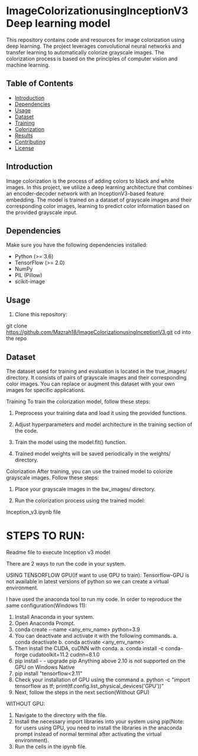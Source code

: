 # ImageColorizationusingInceptionV3 Deep learning model

This repository contains code and resources for image colorization using deep learning. The project leverages convolutional neural networks and transfer learning to automatically colorize grayscale images. The colorization process is based on the principles of computer vision and machine learning.

## Table of Contents

- [Introduction](#introduction)
- [Dependencies](#dependencies)
- [Usage](#usage)
- [Dataset](#dataset)
- [Training](#training)
- [Colorization](#colorization)
- [Results](#results)
- [Contributing](#contributing)
- [License](#license)

## Introduction

Image colorization is the process of adding colors to black and white images. In this project, we utilize a deep learning architecture that combines an encoder-decoder network with an InceptionV3-based feature embedding. The model is trained on a dataset of grayscale images and their corresponding color images, learning to predict color information based on the provided grayscale input.

## Dependencies

Make sure you have the following dependencies installed:

- Python (>= 3.6)
- TensorFlow (>= 2.0)
- NumPy
- PIL (Pillow)
- scikit-image


## Usage

1. Clone this repository:

git clone https://github.com/Mazrah18/ImageColorizationusingInceptionV3.git
cd into the repo

## Dataset
The dataset used for training and evaluation is located in the true_images/ directory. It consists of pairs of grayscale images and their corresponding color images. You can replace or augment this dataset with your own images for specific applications.


Training
To train the colorization model, follow these steps:

1. Preprocess your training data and load it using the provided functions.

2. Adjust hyperparameters and model architecture in the training section of the code.

3. Train the model using the model.fit() function.

4. Trained model weights will be saved periodically in the weights/ directory.

Colorization
After training, you can use the trained model to colorize grayscale images. Follow these steps:

1. Place your grayscale images in the bw_images/ directory.

2. Run the colorization process using the trained model:

Inception_v3.ipynb file


# STEPS TO RUN:
Readme file to execute Inception v3 model

There are 2 ways to run the code in your system.

USING TENSORFLOW GPU(If want to use GPU to train):
Tensorflow-GPU is not available in latest versions of python so we can create a virtual environment.

I have used the anaconda tool to run my code. In order to reproduce the same configuration(Windows 11):

1.	Install Anaconda in your system.
2.	Open Anaconda Prompt.
3.	conda create --name <any_env_name> python=3.9
4.	You can deactivate and activate it with the following commands.
a.	conda deactivate
b.	conda activate <any_env_name>
5.	Then install the CUDA, cuDNN with conda.
a.	conda install -c conda-forge cudatoolkit=11.2 cudnn=8.1.0
6.	pip install - - upgrade pip
Anything above 2.10 is not supported on the GPU on Windows Native
7.	pip install "tensorflow<2.11"
8.	Check your installation of GPU using the command
a.	python -c "import tensorflow as tf; print(tf.config.list_physical_devices('GPU'))"
9.	Next, follow the steps in the next section(Without GPU)

WITHOUT GPU:
1.	Navigate to the directory with the file.
2.	Install the necessary import libraries into your system using pip(Note: for users using GPU, you need to install the libraries in the anaconda prompt instead of normal terminal after activating the virtual environment).
3.	Run the cells in the ipynb file.
